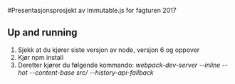 #Presentasjonsprosjekt av immutable.js for fagturen 2017

## Up and running
1. Sjekk at du kjører siste versjon av node, versjon 6 og oppover
2. Kjør npm install
3. Deretter kjører du følgende kommando: 
*webpack-dev-server --inline --hot --content-base src/ --history-api-fallback*